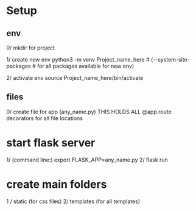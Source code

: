 # Setup
## env

0/ mkdir for project

1/ create  new env
python3 -m venv Project_name_here   # (--system-site-packages # for all packages available for new env)


2/ activate env
source Project_name_here/bin/activate

## files

0/ create file for app (any_name.py) THIS HOLDS ALL @app.route decorators for all file locations

# start flask server

1/ (command line:) export FLASK_APP=any_name.py
2/ flask run

# create main folders

1 / static (for css files)
2/ templates (for all templates)


